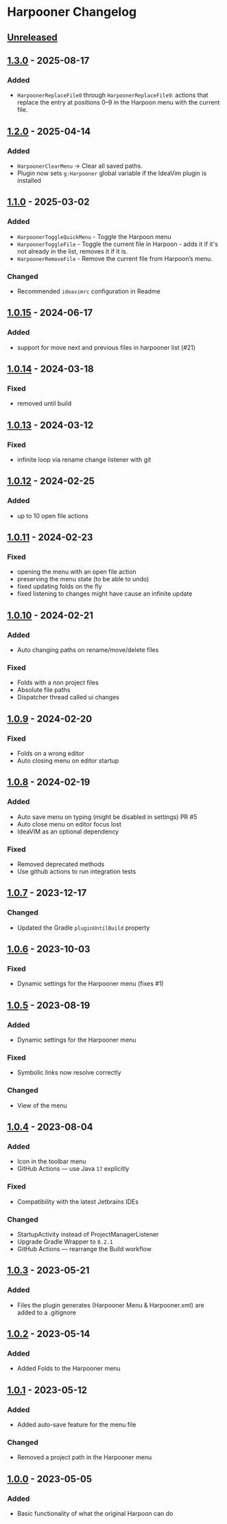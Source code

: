 <!-- Keep a Changelog guide -> https://keepachangelog.com -->

# Harpooner Changelog

## [Unreleased]

## [1.3.0] - 2025-08-17

### Added
- `HarpoonerReplaceFile0` through `HarpoonerReplaceFile9`: actions that replace the entry at positions 0–9 in the
  Harpoon menu with the current file.

## [1.2.0] - 2025-04-14

### Added
- `HarpoonerClearMenu` → Clear all saved paths.
- Plugin now sets `g:Harpooner` global variable if the IdeaVim plugin is installed

## [1.1.0] - 2025-03-02

### Added
- `HarpoonerToggleQuickMenu` - Toggle the Harpoon menu
- `HarpoonerToggleFile` - Toggle the current file in Harpoon - adds it if it's not already in the list, removes it if it
  is.
- `HarpoonerRemoveFile` - Remove the current file from Harpoon’s menu.

### Changed
- Recommended `ideavimrc` configuration in Readme

## [1.0.15] - 2024-06-17

### Added
- support for move next and previous files in harpooner list (#21)

## [1.0.14] - 2024-03-18

### Fixed
- removed until build

## [1.0.13] - 2024-03-12

### Fixed
- infinite loop via rename change listener with git

## [1.0.12] - 2024-02-25

### Added
- up to 10 open file actions

## [1.0.11] - 2024-02-23

### Fixed
- opening the menu with an open file action
- preserving the menu state (to be able to undo)
- fixed updating folds on the fly
- fixed listening to changes might have cause an infinite update

## [1.0.10] - 2024-02-21

### Added
- Auto changing paths on rename/move/delete files

### Fixed
- Folds with a non project files
- Absolute file paths
- Dispatcher thread called ui changes

## [1.0.9] - 2024-02-20

### Fixed
- Folds on a wrong editor
- Auto closing menu on editor startup

## [1.0.8] - 2024-02-19

### Added
- Auto save menu on typing (might be disabled in settings) PR #5
- Auto close menu on editor focus lost
- IdeaVIM as an optional dependency

### Fixed
- Removed deprecated methods
- Use github actions to run integration tests

## [1.0.7] - 2023-12-17

### Changed
- Updated the Gradle `pluginUntilBuild` property

## [1.0.6] - 2023-10-03

### Fixed
- Dynamic settings for the Harpooner menu (fixes #1)

## [1.0.5] - 2023-08-19

### Added
- Dynamic settings for the Harpooner menu

### Fixed
- Symbolic links now resolve correctly

### Changed
- View of the menu

## [1.0.4] - 2023-08-04

### Added
- Icon in the toolbar menu
- GitHub Actions — use Java `17` explicitly

### Fixed
- Compatibility with the latest Jetbrains IDEs

### Changed
- StartupActivity instead of ProjectManagerListener
- Upgrade Gradle Wrapper to `8.2.1`
- GitHub Actions — rearrange the Build workflow

## [1.0.3] - 2023-05-21

### Added
- Files the plugin generates (Harpooner Menu & Harpooner.xml) are added to a .gitignore

## [1.0.2] - 2023-05-14

### Added
- Added Folds to the Harpooner menu

## [1.0.1] - 2023-05-12

### Added
- Added auto-save feature for the menu file

### Changed
- Removed a project path in the Harpooner menu

## [1.0.0] - 2023-05-05

### Added
- Basic functionality of what the original Harpoon can do

[Unreleased]: https://github.com/erotourtes/Harpooner/compare/v1.3.0...HEAD
[1.3.0]: https://github.com/erotourtes/Harpooner/compare/v1.2.0...v1.3.0
[1.2.0]: https://github.com/erotourtes/Harpooner/compare/v1.1.0...v1.2.0
[1.1.0]: https://github.com/erotourtes/Harpooner/compare/v1.0.15...v1.1.0
[1.0.15]: https://github.com/erotourtes/Harpooner/compare/v1.0.14...v1.0.15
[1.0.14]: https://github.com/erotourtes/Harpooner/compare/v1.0.13...v1.0.14
[1.0.13]: https://github.com/erotourtes/Harpooner/compare/v1.0.12...v1.0.13
[1.0.12]: https://github.com/erotourtes/Harpooner/compare/v1.0.11...v1.0.12
[1.0.11]: https://github.com/erotourtes/Harpooner/compare/v1.0.10...v1.0.11
[1.0.10]: https://github.com/erotourtes/Harpooner/compare/v1.0.9...v1.0.10
[1.0.9]: https://github.com/erotourtes/Harpooner/compare/v1.0.8...v1.0.9
[1.0.8]: https://github.com/erotourtes/Harpooner/compare/v1.0.7...v1.0.8
[1.0.7]: https://github.com/erotourtes/Harpooner/compare/v1.0.6...v1.0.7
[1.0.6]: https://github.com/erotourtes/Harpooner/compare/v1.0.5...v1.0.6
[1.0.5]: https://github.com/erotourtes/Harpooner/compare/v1.0.4...v1.0.5
[1.0.4]: https://github.com/erotourtes/Harpooner/compare/v1.0.3...v1.0.4
[1.0.3]: https://github.com/erotourtes/Harpooner/compare/v1.0.2...v1.0.3
[1.0.2]: https://github.com/erotourtes/Harpooner/compare/v1.0.1...v1.0.2
[1.0.1]: https://github.com/erotourtes/Harpooner/compare/v1.0.0...v1.0.1
[1.0.0]: https://github.com/erotourtes/Harpooner/commits/v1.0.0
